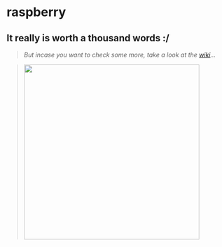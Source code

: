 # raspberry
## It really is worth a thousand words :/
> *But incase you want to check some more, take a look at the [wiki](https://github.com/theboxahaan/raspberry/wiki)...*

> <img src="https://geekandpoke.typepad.com/.a/6a00d8341d3df553ef0120a7190580970b-pi" width=400>
